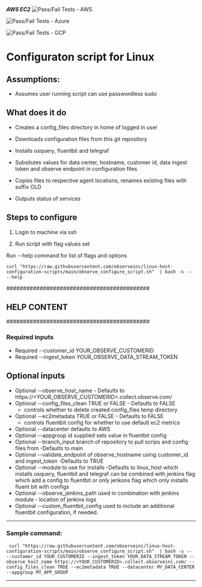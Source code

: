 ***AWS EC2*** ![Pass/Fail Tests - AWS](https://github.com/observeinc/linux-host-configuration-scripts/actions/workflows/fabric-install-tests-aws.yaml/badge.svg?branch=main)

![Pass/Fail Tests - Azure](https://github.com/observeinc/linux-host-configuration-scripts/actions/workflows/fabric-install-tests-azure.yaml/badge.svg?branch=main)

![Pass/Fail Tests - GCP](https://github.com/observeinc/linux-host-configuration-scripts/actions/workflows/fabric-install-tests-gcp.yaml/badge.svg?branch=main)
# Configuraton script for Linux
## Assumptions:
- Assumes user running script can use passwordless sudo

## What does it do
- Creates a config_files directory in home of logged in user

- Downloads configuration files from this git repository

- Installs osquery, fluentbit and telegraf

- Subsitutes values for data center, hostname, customer id, data ingest token and observe endpoint in configuration files

- Copies files to respective agent locations, renames existing files with suffix OLD

- Outputs status of services


## Steps to configure

1. Login to machine via ssh

2. Run script with flag values set

Run --help command for list of flags and options

``` curl "https://raw.githubusercontent.com/observeinc/linux-host-configuration-scripts/main/observe_configure_script.sh"  | bash -s -- --help ```

###########################################
## HELP CONTENT
###########################################
### Required inputs
- Required --customer_id YOUR_OBSERVE_CUSTOMERID
- Required --ingest_token YOUR_OBSERVE_DATA_STREAM_TOKEN
## Optional inputs
- Optional --observe_host_name - Defaults to https://<YOUR_OBSERVE_CUSTOMERID>.collect.observe.com/
- Optional --config_files_clean TRUE or FALSE - Defaults to FALSE
    - controls whether to delete created config_files temp directory
- Optional --ec2metadata TRUE or FALSE - Defaults to FALSE
    - controls fluentbit config for whether to use default ec2 metrics
- Optional --datacenter defaults to AWS
- Optional --appgroup id supplied sets value in fluentbit config
- Optional --branch_input branch of repository to pull scrips and config files from -Defaults to main
- Optional --validate_endpoint of observe_hostname using customer_id and ingest_token -Defaults to TRUE
- Optional --module to use for installs -Defaults to linux_host which installs osquery, fluentbit and telegraf
    can be combined with jenkins flag which add a config to fluentbit or only jenkons flag which only installs fluent bit with configs
- Optional --observe_jenkins_path used in combination with jenkins module - location of jenkins logs
- Optional --custom_fluentbit_config used to include an additional fluentbit configuration, if needed.
***************************
### Sample command:
``` curl "https://raw.githubusercontent.com/observeinc/linux-host-configuration-scripts/main/observe_configure_script.sh"  | bash -s -- --customer_id YOUR_CUSTOMERID --ingest_token YOUR_DATA_STREAM_TOKEN --observe_host_name https://<YOUR_CUSTOMERID>.collect.observeinc.com/ --config_files_clean TRUE --ec2metadata TRUE --datacenter MY_DATA_CENTER --appgroup MY_APP_GROUP```
***************************
